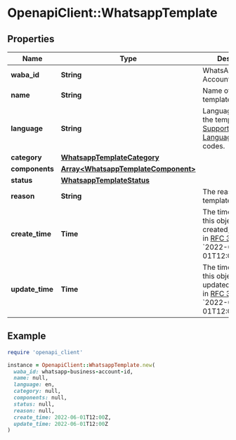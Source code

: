 # OpenapiClient::WhatsappTemplate

## Properties

| Name | Type | Description | Notes |
| ---- | ---- | ----------- | ----- |
| **waba_id** | **String** | WhatsApp Business Account ID. |  |
| **name** | **String** | Name of the template. |  |
| **language** | **String** | Language code of the template. See [Supported Languages](https://developers.facebook.com/docs/whatsapp/api/messages/message-templates#supported-languages-) for all codes. |  |
| **category** | [**WhatsappTemplateCategory**](WhatsappTemplateCategory.md) |  |  |
| **components** | [**Array&lt;WhatsappTemplateComponent&gt;**](WhatsappTemplateComponent.md) |  |  |
| **status** | [**WhatsappTemplateStatus**](WhatsappTemplateStatus.md) |  | [optional] |
| **reason** | **String** | The reason why the template is rejected. | [optional] |
| **create_time** | **Time** | The time at which this object is created, formatted in [RFC 3339](https://datatracker.ietf.org/doc/html/rfc3339). e.g., &#x60;2022-06-01T12:00:00.000Z&#x60;. | [optional] |
| **update_time** | **Time** | The time at which this object is updated, formatted in [RFC 3339](https://datatracker.ietf.org/doc/html/rfc3339). e.g., &#x60;2022-06-01T12:00:00.000Z&#x60;. | [optional] |

## Example

```ruby
require 'openapi_client'

instance = OpenapiClient::WhatsappTemplate.new(
  waba_id: whatsapp-business-account-id,
  name: null,
  language: en,
  category: null,
  components: null,
  status: null,
  reason: null,
  create_time: 2022-06-01T12:00Z,
  update_time: 2022-06-01T12:00Z
)
```

